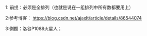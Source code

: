 1: 前提：必须是全排列（也就是说在一组排列中所有数都要用上）

2:参考博客： https://blog.csdn.net/ajaxlt/article/details/86544074

3:例题：洛谷P1088火星人；